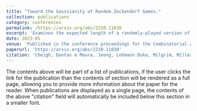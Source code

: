 ```yaml
---
title: "Toward the Gaussianity of Random Zeckendorf Games."
collection: publications
category: conferences
permalink: /https://arxiv.org/abs/2210.11038
excerpt: 'Examines the expected length of a randomly-played version of the Zeckendorf Game, which ends at the Zeckendorf decomposition of an integer n.'
date: 2023-05
venue: 'Published in the conference proceedings for the Combinatorial and Additive Number Theory Conference, May 2023.'
paperurl: 'https://arxiv.org/abs/2210.11038'
citation: 'Cheigh, Dantas e Moura, Jeong, Lehmann Duke, Milgrim, Miller, Ngamlamai. "Toward the Gaussianity of Random Zeckendorf Games." Published May 2023 in the conference proceedings for the Combinatorial and Additive Number Theory Conference.'
---
```


The contents above will be part of a list of publications, if the user clicks the link for the publication than the contents of section will be rendered as a full page, allowing you to provide more information about the paper for the reader. When publications are displayed as a single page, the contents of the above "citation" field will automatically be included below this section in a smaller font.

